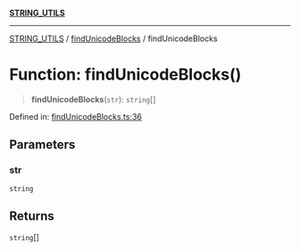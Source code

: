 [**STRING_UTILS**](../../README.md)

***

[STRING_UTILS](../../README.md) / [findUnicodeBlocks](../README.md) / findUnicodeBlocks

# Function: findUnicodeBlocks()

> **findUnicodeBlocks**(`str`): `string`[]

Defined in: [findUnicodeBlocks.ts:36](https://github.com/dailker/everyutil/blob/26e2bb73429918cf0d08899e9efd90b82a42c92e/src/string/findUnicodeBlocks.ts#L36)

## Parameters

### str

`string`

## Returns

`string`[]
